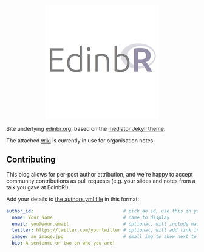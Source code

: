 <p align="center">
<img src="assets/images/edinbr_300.png" />
</p>

Site underlying [edinbr.org](http://edinbr.org), based on the [mediator Jekyll theme](https://github.com/dirkfabisch/mediator).

The attached [wiki](https://github.com/EdinbR/EdinbR.github.io/wiki) is currently in use for organisation notes.

## Contributing

This blog allows for per-post author attribution, and we're happy to accept community contributions as pull requests (e.g. your slides and notes from a talk you gave at EdinbR!). 

Add your details to [the authors.yml file](_data/authors.yml) in this format:

```yaml
author_id:                                 # pick an id, use this in your post YAML
  name: Your Name                          # name to display
  email: you@your.email                    # optional, will include mailto link in post footer
  twitter: https://twitter.com/yourtwitter # optional, will add link in footer
  image: an_image.jpg                      # small img to show next to name, put in dir: assets/images
  bio: A sentence or two on who you are!
```
